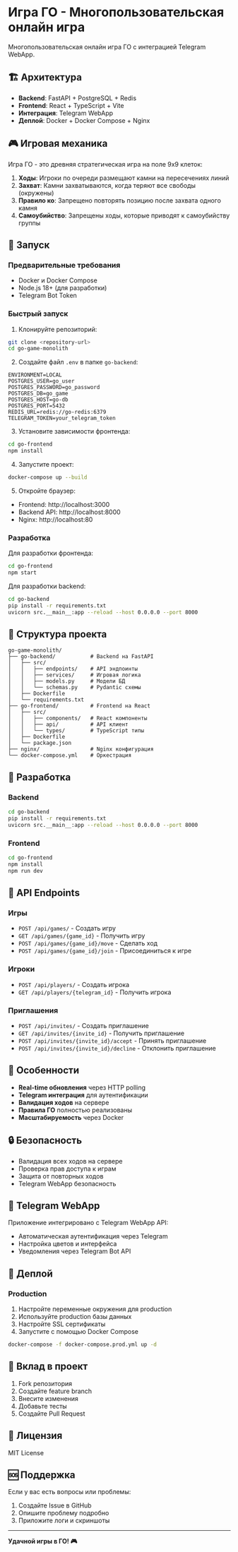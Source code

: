 # Игра ГО - Многопользовательская онлайн игра

Многопользовательская онлайн игра ГО с интеграцией Telegram WebApp.

## 🏗️ Архитектура

- **Backend**: FastAPI + PostgreSQL + Redis
- **Frontend**: React + TypeScript + Vite
- **Интеграция**: Telegram WebApp
- **Деплой**: Docker + Docker Compose + Nginx

## 🎮 Игровая механика

Игра ГО - это древняя стратегическая игра на поле 9x9 клеток:

1. **Ходы**: Игроки по очереди размещают камни на пересечениях линий
2. **Захват**: Камни захватываются, когда теряют все свободы (окружены)
3. **Правило ко**: Запрещено повторять позицию после захвата одного камня
4. **Самоубийство**: Запрещены ходы, которые приводят к самоубийству группы

## 🚀 Запуск

### Предварительные требования

- Docker и Docker Compose
- Node.js 18+ (для разработки)
- Telegram Bot Token

### Быстрый запуск

1. Клонируйте репозиторий:
```bash
git clone <repository-url>
cd go-game-monolith
```

2. Создайте файл `.env` в папке `go-backend`:
```env
ENVIRONMENT=LOCAL
POSTGRES_USER=go_user
POSTGRES_PASSWORD=go_password
POSTGRES_DB=go_game
POSTGRES_HOST=go-db
POSTGRES_PORT=5432
REDIS_URL=redis://go-redis:6379
TELEGRAM_TOKEN=your_telegram_token
```

3. Установите зависимости фронтенда:
```bash
cd go-frontend
npm install
```

4. Запустите проект:
```bash
docker-compose up --build
```

5. Откройте браузер:
- Frontend: http://localhost:3000
- Backend API: http://localhost:8000
- Nginx: http://localhost:80

### Разработка

Для разработки фронтенда:
```bash
cd go-frontend
npm start
```

Для разработки backend:
```bash
cd go-backend
pip install -r requirements.txt
uvicorn src.__main__:app --reload --host 0.0.0.0 --port 8000
```

## 📁 Структура проекта

```
go-game-monolith/
├── go-backend/           # Backend на FastAPI
│   ├── src/
│   │   ├── endpoints/    # API эндпоинты
│   │   ├── services/     # Игровая логика
│   │   ├── models.py     # Модели БД
│   │   └── schemas.py    # Pydantic схемы
│   ├── Dockerfile
│   └── requirements.txt
├── go-frontend/          # Frontend на React
│   ├── src/
│   │   ├── components/   # React компоненты
│   │   ├── api/          # API клиент
│   │   └── types/        # TypeScript типы
│   ├── Dockerfile
│   └── package.json
├── nginx/                # Nginx конфигурация
└── docker-compose.yml    # Оркестрация
```

## 🔧 Разработка

### Backend

```bash
cd go-backend
pip install -r requirements.txt
uvicorn src.__main__:app --reload --host 0.0.0.0 --port 8000
```

### Frontend

```bash
cd go-frontend
npm install
npm run dev
```

## 📡 API Endpoints

### Игры
- `POST /api/games/` - Создать игру
- `GET /api/games/{game_id}` - Получить игру
- `POST /api/games/{game_id}/move` - Сделать ход
- `POST /api/games/{game_id}/join` - Присоединиться к игре

### Игроки
- `POST /api/players/` - Создать игрока
- `GET /api/players/{telegram_id}` - Получить игрока

### Приглашения
- `POST /api/invites/` - Создать приглашение
- `GET /api/invites/{invite_id}` - Получить приглашение
- `POST /api/invites/{invite_id}/accept` - Принять приглашение
- `POST /api/invites/{invite_id}/decline` - Отклонить приглашение

## 🎯 Особенности

- **Real-time обновления** через HTTP polling
- **Telegram интеграция** для аутентификации
- **Валидация ходов** на сервере
- **Правила ГО** полностью реализованы
- **Масштабируемость** через Docker

## 🔒 Безопасность

- Валидация всех ходов на сервере
- Проверка прав доступа к играм
- Защита от повторных ходов
- Telegram WebApp безопасность

## 📱 Telegram WebApp

Приложение интегрировано с Telegram WebApp API:

- Автоматическая аутентификация через Telegram
- Настройка цветов и интерфейса
- Уведомления через Telegram Bot API

## 🚀 Деплой

### Production

1. Настройте переменные окружения для production
2. Используйте production базы данных
3. Настройте SSL сертификаты
4. Запустите с помощью Docker Compose

```bash
docker-compose -f docker-compose.prod.yml up -d
```

## 🤝 Вклад в проект

1. Fork репозитория
2. Создайте feature branch
3. Внесите изменения
4. Добавьте тесты
5. Создайте Pull Request

## 📄 Лицензия

MIT License

## 🆘 Поддержка

Если у вас есть вопросы или проблемы:

1. Создайте Issue в GitHub
2. Опишите проблему подробно
3. Приложите логи и скриншоты

---

**Удачной игры в ГО! 🎮** 